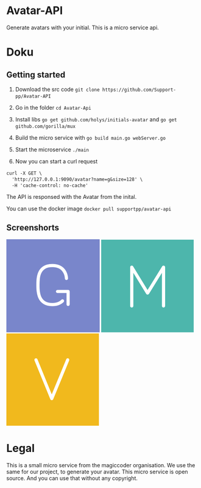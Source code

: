 # Avatar-API
Generate avatars with your initial. This is a micro service api.

# Doku
## Getting started
1. Download the src code `git clone https://github.com/Support-pp/Avatar-API`
2. Go in the folder `cd Avatar-Api`
3. Install libs `go get github.com/holys/initials-avatar` and `go get github.com/gorilla/mux`
4. Build the micro service with `go build main.go webServer.go`
5. Start the microservice `./main`

6. Now you can start a curl request
``` 
curl -X GET \
  'http://127.0.0.1:9090/avatar?name=g&size=128' \
  -H 'cache-control: no-cache' 
```
The API is responsed with the Avatar from the inital.


You can use the docker image `docker pull supportpp/avatar-api
`
## Screenshorts

![Alt text](/example_images/g.png "G")
![Alt text](/example_images/m.png "M")
![Alt text](/example_images/v.png "V")



# Legal
This is a small micro service from the magiccoder organisation. We use the same for our project, to generate your avatar. This micro service is open source. And you can use that without any copyright.

